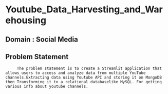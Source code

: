 # **Youtube_Data_Harvesting_and_Warehousing**

## **Domain : Social Media**

## Problem Statement


         The problem statement is to create a Streamlit application that allows users to access and analyze data from multiple YouTube channels.Extracting data using Youtube API and storing it on MongoDB then Transforming it to a relational databaselike MySQL. For getting various info about youtube channels.
